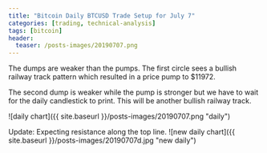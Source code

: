 ```yaml
---
title: "Bitcoin Daily BTCUSD Trade Setup for July 7"
categories: [trading, technical-analysis]
tags: [bitcoin]
header:
  teaser: /posts-images/20190707.png
---
```


The dumps are weaker than the pumps. The first circle sees a bullish railway track pattern which resulted in a price pump to $11972.

The second dump is weaker while the pump is stronger but we have to wait for the daily candlestick to print. This will be another bullish railway track.

![daily chart]({{ site.baseurl }}/posts-images/20190707.png "daily")

Update:
Expecting resistance along the top line.
![new daily chart]({{ site.baseurl }}/posts-images/20190707d.jpg "new daily")